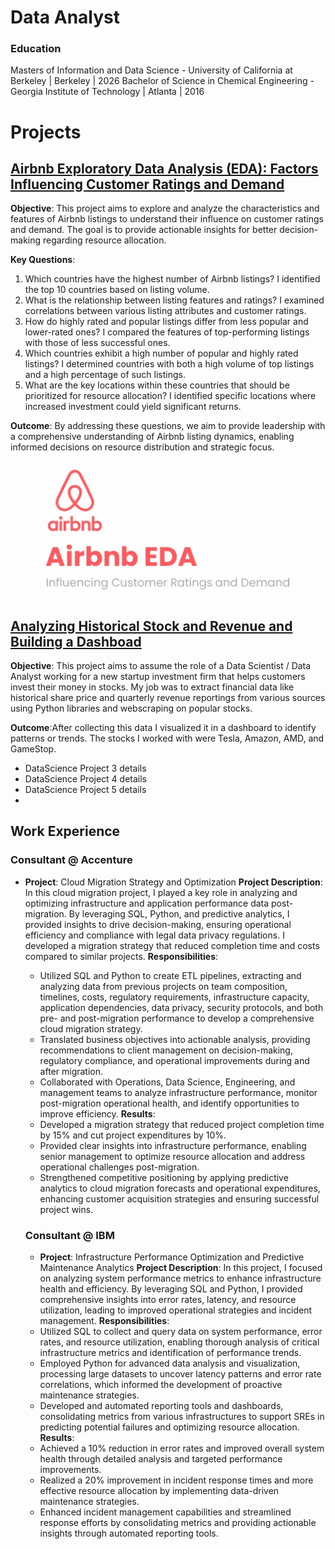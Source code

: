 # Data Analyst

### Education
Masters of Information and Data Science - University of California at Berkeley | Berkeley | 2026
Bachelor of Science in Chemical Engineering - Georgia Institute of Technology | Atlanta | 2016

# Projects
## [Airbnb Exploratory Data Analysis (EDA): Factors Influencing Customer Ratings and Demand ](https://github.com/vndayambaje/Airbnb_EDA_Project)

  **Objective**: This project aims to explore and analyze the characteristics and features of Airbnb listings to understand their influence on customer ratings and demand. The goal is to provide actionable 
  insights for better decision-making regarding resource allocation.

  **Key Questions**:

  1. Which countries have the highest number of Airbnb listings? I identified the top 10 countries based on listing volume.
  2. What is the relationship between listing features and ratings? I examined correlations between various listing attributes and customer ratings.
  3. How do highly rated and popular listings differ from less popular and lower-rated ones? I compared the features of top-performing listings with those of less successful ones.
  4. Which countries exhibit a high number of popular and highly rated listings? I determined countries with both a high volume of top listings and a high percentage of such listings.
  5. What are the key locations within these countries that should be prioritized for resource allocation? I identified specific locations where increased investment could yield significant returns.

  **Outcome**: By addressing these questions, we aim to provide leadership with a comprehensive understanding of Airbnb listing dynamics, enabling informed decisions on resource distribution and strategic 
  focus.
  ![PLACEHOLDER FOR IMAGE](/assets/img/Airbnb.jpg)
## [Analyzing Historical Stock and Revenue and Building a Dashboad](https://github.com/vndayambaje/Analyzing-Historical-Stock-Revenue-Data-and-Building-a-Dashboard.git)

  **Objective**: This project aims to assume the role of a Data Scientist / Data Analyst working for a new startup investment firm that helps customers invest their money in stocks. My job was to extract 
  financial data like historical share price and quarterly revenue reportings from various sources using Python libraries and webscraping on popular stocks. 
  
  **Outcome**:After collecting this data I visualized it in a dashboard to identify patterns or trends. The stocks I worked with were Tesla, Amazon, AMD, and GameStop.
- DataScience Project 3 details
- DataScience Project 4 details
- DataScience Project 5 details
- 
## Work Experience
### Consultant @ Accenture
- **Project**: Cloud Migration Strategy and Optimization
  **Project Description**:
  In this cloud migration project, I played a key role in analyzing and optimizing infrastructure and application performance data post-migration. By leveraging SQL, Python, and predictive analytics, I 
  provided insights to drive decision-making, ensuring operational efficiency and compliance with legal data privacy regulations. I developed a migration strategy that reduced completion time and costs 
  compared to similar projects.
  **Responsibilities**:
  - Utilized SQL and Python to create ETL pipelines, extracting and analyzing data from previous projects on team composition, timelines, costs, regulatory requirements, infrastructure capacity, application 
    dependencies, data privacy, security protocols, and both pre- and post-migration performance to develop a comprehensive cloud migration strategy.
  - Translated business objectives into actionable analysis, providing recommendations to client management on decision-making, regulatory compliance, and operational improvements during and after migration.
  - Collaborated with Operations, Data Science, Engineering, and management teams to analyze infrastructure performance, monitor post-migration operational health, and identify opportunities to improve 
    efficiency.
  **Results**:
  - Developed a migration strategy that reduced project completion time by 15% and cut project expenditures by 10%.
  - Provided clear insights into infrastructure performance, enabling senior management to optimize resource allocation and address operational challenges post-migration.
  - Strengthened competitive positioning by applying predictive analytics to cloud migration forecasts and operational expenditures, enhancing customer acquisition strategies and ensuring successful project 
    wins.
    
  ### Consultant @ IBM
  - **Project**: Infrastructure Performance Optimization and Predictive Maintenance Analytics
  **Project Description**:
    In this project, I focused on analyzing system performance metrics to enhance infrastructure health and efficiency. By leveraging SQL and Python, I provided comprehensive insights into error rates, 
    latency, and resource utilization, leading to improved operational strategies and incident management.
  **Responsibilities**:
  - Utilized SQL to collect and query data on system performance, error rates, and resource utilization, enabling thorough analysis of critical infrastructure metrics and identification of performance trends.
  - Employed Python for advanced data analysis and visualization, processing large datasets to uncover latency patterns and error rate correlations, which informed the development of proactive maintenance 
    strategies.
  - Developed and automated reporting tools and dashboards, consolidating metrics from various infrastructures to support SREs in predicting potential failures and optimizing resource allocation.
  **Results**:
  - Achieved a 10% reduction in error rates and improved overall system health through detailed analysis and targeted performance improvements.
  - Realized a 20% improvement in incident response times and more effective resource allocation by implementing data-driven maintenance strategies.
  - Enhanced incident management capabilities and streamlined response efforts by consolidating metrics and providing actionable insights through automated reporting tools.


